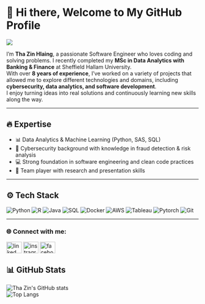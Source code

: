 # 👋 Hi there, Welcome to My GitHub Profile  

<img src="https://readme-typing-svg.herokuapp.com/?font=Roboto&color=C407F7FF&size=26&center=false&lines=Hey!+This+is+Tha+Zin+Hlaing;Software+Engineer...;Java+Developer...."/>
 

I’m **Tha Zin Hlaing**, a passionate Software Engineer who loves coding and solving problems. I recently completed my **MSc in Data Analytics with Banking & Finance** at Sheffield Hallam University.  
With over **8 years of experience**, I’ve worked on a variety of projects that allowed me to explore different technologies and domains, including **cybersecurity, data analytics, and software development**.  
I enjoy turning ideas into real solutions and continuously learning new skills along the way.  


---

## 🔥 Expertise  
- 📊 Data Analytics & Machine Learning (Python, SAS, SQL)  
- 🔐 Cybersecurity background with knowledge in fraud detection & risk analysis  
- 💻 Strong foundation in software engineering and clean code practices  
- 🤝 Team player with research and presentation skills  

---

## ⚙️ Tech Stack  
![Python](https://img.shields.io/badge/Python-3776AB?logo=python&logoColor=white)
![R](https://img.shields.io/badge/R-276DC3?logo=r&logoColor=white)
![Java](https://img.shields.io/badge/Java-007396?logo=java&logoColor=white)
![SQL](https://img.shields.io/badge/SQL-4479A1?logo=postgresql&logoColor=white)
![Docker](https://img.shields.io/badge/Docker-2496ED?logo=docker&logoColor=white)
![AWS](https://img.shields.io/badge/AWS-232F3E?logo=amazon-aws&logoColor=white)
![Tableau](https://img.shields.io/badge/Tableau-E97627?logo=tableau&logoColor=white)
![Pytorch](https://img.shields.io/badge/PyTorch-EE4C2C?logo=pytorch&logoColor=white)
![Git](https://img.shields.io/badge/Git-F05032?logo=git&logoColor=white)




---
<h3 align="left">🌐 Connect with me:</h3>
<p align="left">
<a href="https://www.linkedin.com/in/thazin-hlaing-1a372a7a/" target="blank"><img align="center" src="https://raw.githubusercontent.com/rahuldkjain/github-profile-readme-generator/master/src/images/icons/Social/linked-in-alt.svg" alt="linked" height="30" width="40" /></a>
<a href="https://www.instagram.com/tz_hlaing/" target="blank"><img align="center" src="https://raw.githubusercontent.com/rahuldkjain/github-profile-readme-generator/master/src/images/icons/Social/instagram.svg" alt="instragram" height="30" width="40" /></a>
<a href="https://www.facebook.com/thazin.hlaing.969" target="blank"><img align="center" src="https://raw.githubusercontent.com/rahuldkjain/github-profile-readme-generator/master/src/images/icons/Social/facebook.svg" alt="facebook" height="30" width="40" /></a>
</p>




## 📊 GitHub Stats  
![Tha Zin's GitHub stats](https://github-readme-stats.vercel.app/api?username=thazinhlaing&show_icons=true&theme=radical)  
![Top Langs](https://github-readme-stats.vercel.app/api/top-langs/?username=thazinhlaing&layout=compact&theme=radical)  

